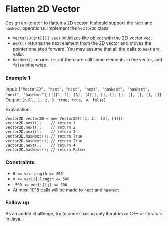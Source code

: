 # Flatten 2D Vector

Design an iterator to flatten a 2D vector. It should support the `next` and `hasNext` operations.
Implement the `Vector2D` class:

- `Vector2D(int[][] vec)` initializes the object with the 2D vector `vec`.
- `next()` returns the next element from the 2D vector and moves the pointer one step forward. You may assume that all the calls to `next` are valid.
- `hasNext()` returns `true` if there are still some elements in the vector, and `false` otherwise.

### Example 1

Input: `["Vector2D", "next", "next", "next", "hasNext", "hasNext", "next", "hasNext"]`, `[[[[1, 2], [3], [4]]], [], [], [], [], [], [], []]`
Output: `[null, 1, 2, 3, true, true, 4, false]`

Explanation:

```
Vector2D vector2D = new Vector2D([[1, 2], [3], [4]]);
vector2D.next();    // return 1
vector2D.next();    // return 2
vector2D.next();    // return 3
vector2D.hasNext(); // return True
vector2D.hasNext(); // return True
vector2D.next();    // return 4
vector2D.hasNext(); // return False
```

### Constraints

- `0 <= vec.length <= 200`
- `0 <= vec[i].length <= 500`
- `-500 <= vec[i][j] <= 500`
- At most 10^5 calls will be made to `next` and `hasNext`.

### Follow up

As an added challenge, try to code it using only iterators in C++ or iterators in Java.

